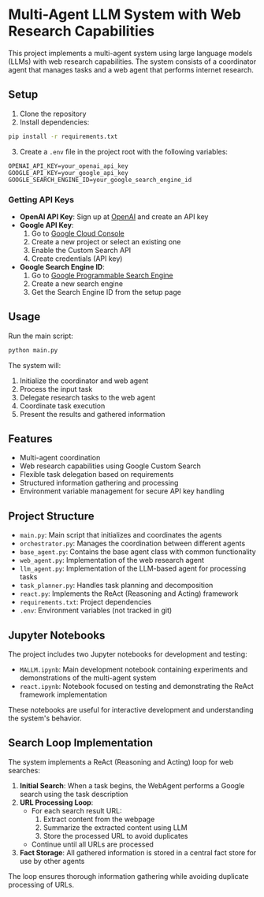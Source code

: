 # Multi-Agent LLM System with Web Research Capabilities

This project implements a multi-agent system using large language models (LLMs) with web research capabilities. The system consists of a coordinator agent that manages tasks and a web agent that performs internet research.

## Setup

1. Clone the repository
2. Install dependencies:
```bash
pip install -r requirements.txt
```

3. Create a `.env` file in the project root with the following variables:
```
OPENAI_API_KEY=your_openai_api_key
GOOGLE_API_KEY=your_google_api_key
GOOGLE_SEARCH_ENGINE_ID=your_google_search_engine_id
```

### Getting API Keys

- **OpenAI API Key**: Sign up at [OpenAI](https://platform.openai.com) and create an API key
- **Google API Key**: 
  1. Go to [Google Cloud Console](https://console.cloud.google.com)
  2. Create a new project or select an existing one
  3. Enable the Custom Search API
  4. Create credentials (API key)
- **Google Search Engine ID**:
  1. Go to [Google Programmable Search Engine](https://programmablesearchengine.google.com)
  2. Create a new search engine
  3. Get the Search Engine ID from the setup page

## Usage

Run the main script:
```bash
python main.py
```

The system will:
1. Initialize the coordinator and web agent
2. Process the input task
3. Delegate research tasks to the web agent
4. Coordinate task execution
5. Present the results and gathered information

## Features

- Multi-agent coordination
- Web research capabilities using Google Custom Search
- Flexible task delegation based on requirements
- Structured information gathering and processing
- Environment variable management for secure API key handling

## Project Structure

- `main.py`: Main script that initializes and coordinates the agents
- `orchestrator.py`: Manages the coordination between different agents
- `base_agent.py`: Contains the base agent class with common functionality
- `web_agent.py`: Implementation of the web research agent
- `llm_agent.py`: Implementation of the LLM-based agent for processing tasks
- `task_planner.py`: Handles task planning and decomposition
- `react.py`: Implements the ReAct (Reasoning and Acting) framework
- `requirements.txt`: Project dependencies
- `.env`: Environment variables (not tracked in git)

## Jupyter Notebooks

The project includes two Jupyter notebooks for development and testing:

- `MALLM.ipynb`: Main development notebook containing experiments and demonstrations of the multi-agent system
- `react.ipynb`: Notebook focused on testing and demonstrating the ReAct framework implementation

These notebooks are useful for interactive development and understanding the system's behavior.

## Search Loop Implementation

The system implements a ReAct (Reasoning and Acting) loop for web searches:

1. **Initial Search**: When a task begins, the WebAgent performs a Google search using the task description
2. **URL Processing Loop**:
   - For each search result URL:
     1. Extract content from the webpage
     2. Summarize the extracted content using LLM
     3. Store the processed URL to avoid duplicates
   - Continue until all URLs are processed
3. **Fact Storage**: All gathered information is stored in a central fact store for use by other agents

The loop ensures thorough information gathering while avoiding duplicate processing of URLs.
